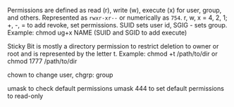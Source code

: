Permissions are defined as read (r), write (w), execute (x) for user, group, and others. Represented as `rwxr-xr--` or numerically as `754`. r, w, x = 4, 2, 1; +, -, = to add revoke, set permissions. SUID sets user id, SGIG - sets group. Example: chmod ug+x NAME (SUID and SGID to add execute)

Sticky Bit is mostly a directory permission to restrict deletion to owner or root and is represented by the letter t. Example: chmod +t /path/to/dir or chmod 1777 /path/to/dir

chown to change user, chgrp: group

umask to check default permissions
umask 444 to set default permissions to read-only